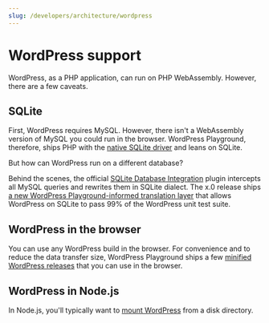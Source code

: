 ```yaml
---
slug: /developers/architecture/wordpress
---
```


# WordPress support

WordPress, as a PHP application, can run on PHP WebAssembly. However, there are a few caveats.

## SQLite

First, WordPress requires MySQL. However, there isn't a WebAssembly version of MySQL you could run in the browser. WordPress Playground, therefore, ships PHP with the [native SQLite driver](https://www.php.net/manual/en/ref.pdo-sqlite.php) and leans on SQLite.

But how can WordPress run on a different database?

Behind the scenes, the official [SQLite Database Integration](https://github.com/WordPress/sqlite-database-integration) plugin intercepts all MySQL queries and rewrites them in SQLite dialect. The x.0 release ships [a new WordPress Playground-informed translation layer](https://github.com/WordPress/sqlite-database-integration/pull/9) that allows WordPress on SQLite to pass 99% of the WordPress unit test suite.

## WordPress in the browser

You can use any WordPress build in the browser. For convenience and to reduce the data transfer size, WordPress Playground ships a few [minified WordPress releases](https://github.com/WordPress/wordpress-playground/tree/trunk/packages/playground/wordpress-builds) that you can use in the browser.

## WordPress in Node.js

In Node.js, you'll typically want to [mount WordPress](/developers/architecture/wasm-php-filesystem) from a disk directory.
